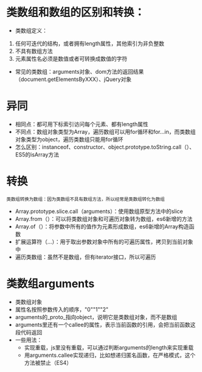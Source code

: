 # 类数组和数组的区别和转换：
* 类数组定义：
1. 任何可迭代的结构，或者拥有length属性，其他索引为非负整数
2. 不具有数组方法
3. 元素属性名必须是数值或者可转换成数值的字符	
* 常见的类数组：arguments对象、dom方法的返回结果（document.getElementsByXXX）、jQuery对象
# 异同
* 相同点：都可用下标索引访问每个元素、都有length属性
* 不同点：数组对象类型为Array，遍历数组可以用for循环和for...in，而类数组对象类型为object，遍历类数组只能用for循环
* 怎么区别：instanceof、constructor、object.prototype.toString.call（）、ES5的isArray方法
# 转换
	类数组转换为数组：因为类数组不具有数组方法，所以经常是类数组转化为数组
* Array.prototype.slice.call（arguments）：使用数组原型方法中的slice
*	Array.from（）：可以将类数组对象和可遍历对象转为数组，es6新增的方法
*	Array.of（）：将参数中所有的值作为元素形成数组，es6新增的Array构造函数
* 扩展运算符（...）：用于取出参数对象中所有的可遍历属性，拷贝到当前对象中
* 遍历类数组：虽然不是数组，但有iterator接口，所以可遍历

# 类数组arguments
* 类数组对象
* 属性名按照参数传入的顺序，"0""1""2"
*	arguments的_proto_指向object，说明它是类数组对象，而不是数组
*	arguments里还有一个callee的属性，表示当前函数的引用，会把当前函数这段代码返回
*	一些用法：
	*	实现重载，js里没有重载，可以通过判断arguments的length来实现重载
	* 用arguments.callee实现递归，比如想递归匿名函数，在严格模式，这个方法被禁止（ES4）